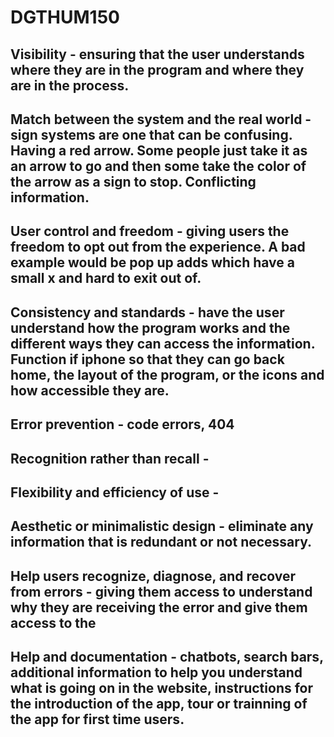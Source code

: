 # DGTHUM150

## Visibility - ensuring that the user understands where they are in the program and where they are in the process. 

## Match between the system and the real world - sign systems are one that can be confusing. Having a red arrow. Some people just take it as an arrow to go and then some take the color of the arrow as a sign to stop. Conflicting information.

## User control and freedom - giving users the freedom to opt out from the experience. A bad example would be pop up adds which have a small x and hard to exit out of.

## Consistency and standards - have the user understand how the program works and the different ways they can access the information. Function if iphone so that they can go back home, the layout of the program, or the icons and how accessible they are.

## Error prevention - code errors, 404

## Recognition rather than recall -

## Flexibility and efficiency of use - 

## Aesthetic or minimalistic design - eliminate any information that is redundant or not necessary. 

## Help users recognize, diagnose, and recover from errors - giving them access to understand why they are receiving the error and give them access to the 

## Help and documentation - chatbots, search bars, additional information to help you understand what is going on in the website, instructions for the introduction of the app, tour or trainning of the app for first time users.

